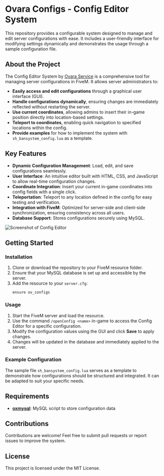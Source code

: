# Ovara Configs - Config Editor System

This repository provides a configurable system designed to manage and edit server configurations with ease. It includes a user-friendly interface for modifying settings dynamically and demonstrates the usage through a sample configuration file.

## About the Project

The Config Editor System by [Ovara Service](https://shop.ovara.gg) is a comprehensive tool for managing server configurations in FiveM. It allows server administrators to:
- **Easily access and edit configurations** through a graphical user interface (GUI).
- **Handle configurations dynamically**, ensuring changes are immediately reflected without restarting the server.
- **Use current coordinates**, allowing admins to insert their in-game position directly into location-based settings.
- **Teleport to coordinates**, enabling quick navigation to specified locations within the config.
- **Provide examples** for how to implement the system with `sh_bansystem_config.lua` as a template.

## Key Features

- **Dynamic Configuration Management**: Load, edit, and save configurations seamlessly.
- **User Interface**: An intuitive editor built with HTML, CSS, and JavaScript to allow real-time configuration changes.
- **Coordinate Integration**: Insert your current in-game coordinates into config fields with a single click.
- **Teleportation**: Teleport to any location defined in the config for easy testing and verification.
- **Integration with FiveM**: Optimized for server-side and client-side synchronization, ensuring consistency across all users.
- **Database Support**: Stores configurations securely using MySQL.

![Screenshot of Config Editor](https://www.floba-media.de/wp-content/uploads/2025/03/Ovara_ConfigEditor_v1.0.1.png)

## Getting Started

### Installation
1. Clone or download the repository to your FiveM resource folder.
2. Ensure that your MySQL database is set up and accessible by the server.
3. Add the resource to your `server.cfg`:
   ```
   ensure ov_configs
   ```

### Usage
1. Start the FiveM server and load the resource.
2. Use the command `/openConfig <name>` in-game to access the Config Editor for a specific configuration.
3. Modify the configuration values using the GUI and click **Save** to apply changes.
4. Changes will be updated in the database and immediately applied to the server.

### Example Configuration
The sample file `sh_bansystem_config.lua` serves as a template to demonstrate how configurations should be structured and integrated. It can be adapted to suit your specific needs.

## Requirements
- **[oxmysql](https://github.com/overextended/oxmysql)**: MySQL script to store configuration data

## Contributions
Contributions are welcome! Feel free to submit pull requests or report issues to improve the system.

## License
This project is licensed under the MIT License.
